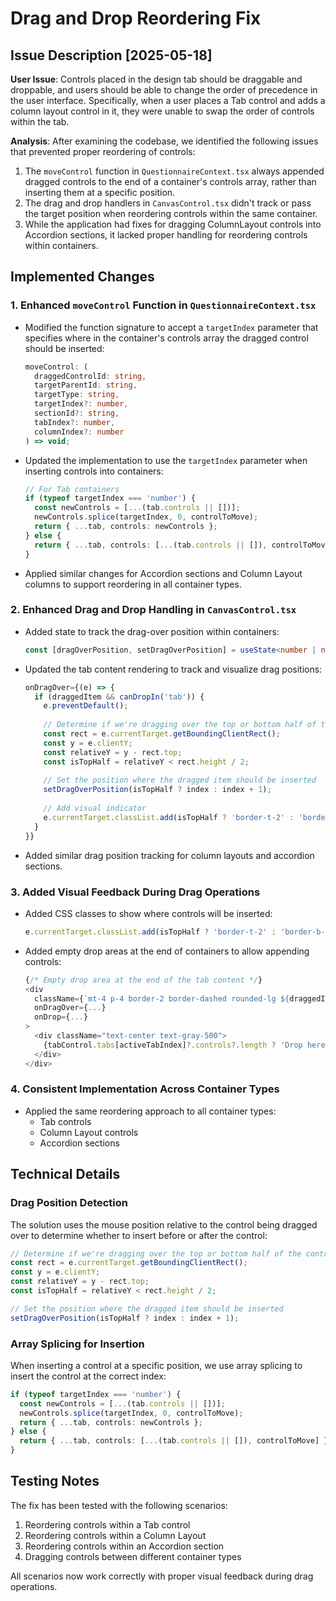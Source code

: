 # Drag and Drop Reordering Fix

## Issue Description [2025-05-18]

**User Issue**: Controls placed in the design tab should be draggable and droppable, and users should be able to change the order of precedence in the user interface. Specifically, when a user places a Tab control and adds a column layout control in it, they were unable to swap the order of controls within the tab.

**Analysis**:
After examining the codebase, we identified the following issues that prevented proper reordering of controls:

1. The `moveControl` function in `QuestionnaireContext.tsx` always appended dragged controls to the end of a container's controls array, rather than inserting them at a specific position.
2. The drag and drop handlers in `CanvasControl.tsx` didn't track or pass the target position when reordering controls within the same container.
3. While the application had fixes for dragging ColumnLayout controls into Accordion sections, it lacked proper handling for reordering controls within containers.

## Implemented Changes

### 1. Enhanced `moveControl` Function in `QuestionnaireContext.tsx`

- Modified the function signature to accept a `targetIndex` parameter that specifies where in the container's controls array the dragged control should be inserted:
  ```typescript
  moveControl: (
    draggedControlId: string, 
    targetParentId: string, 
    targetType: string, 
    targetIndex?: number, 
    sectionId?: string, 
    tabIndex?: number, 
    columnIndex?: number
  ) => void;
  ```

- Updated the implementation to use the `targetIndex` parameter when inserting controls into containers:
  ```typescript
  // For Tab containers
  if (typeof targetIndex === 'number') {
    const newControls = [...(tab.controls || [])];
    newControls.splice(targetIndex, 0, controlToMove);
    return { ...tab, controls: newControls };
  } else {
    return { ...tab, controls: [...(tab.controls || []), controlToMove] };
  }
  ```

- Applied similar changes for Accordion sections and Column Layout columns to support reordering in all container types.

### 2. Enhanced Drag and Drop Handling in `CanvasControl.tsx`

- Added state to track the drag-over position within containers:
  ```typescript
  const [dragOverPosition, setDragOverPosition] = useState<number | null>(null);
  ```

- Updated the tab content rendering to track and visualize drag positions:
  ```typescript
  onDragOver={(e) => {
    if (draggedItem && canDropIn('tab')) {
      e.preventDefault();
      
      // Determine if we're dragging over the top or bottom half of the control
      const rect = e.currentTarget.getBoundingClientRect();
      const y = e.clientY;
      const relativeY = y - rect.top;
      const isTopHalf = relativeY < rect.height / 2;
      
      // Set the position where the dragged item should be inserted
      setDragOverPosition(isTopHalf ? index : index + 1);
      
      // Add visual indicator
      e.currentTarget.classList.add(isTopHalf ? 'border-t-2' : 'border-b-2', 'border-blue-500');
    }
  }}
  ```

- Added similar drag position tracking for column layouts and accordion sections.

### 3. Added Visual Feedback During Drag Operations

- Added CSS classes to show where controls will be inserted:
  ```typescript
  e.currentTarget.classList.add(isTopHalf ? 'border-t-2' : 'border-b-2', 'border-blue-500');
  ```

- Added empty drop areas at the end of containers to allow appending controls:
  ```typescript
  {/* Empty drop area at the end of the tab content */}
  <div 
    className={`mt-4 p-4 border-2 border-dashed rounded-lg ${draggedItem && canDropIn('tab') ? 'border-blue-400 bg-blue-50' : 'border-gray-300'}`}
    onDragOver={...}
    onDrop={...}
  >
    <div className="text-center text-gray-500">
      {tabControl.tabs[activeTabIndex]?.controls?.length ? 'Drop here to add at the end' : 'Drop controls here'}
    </div>
  </div>
  ```

### 4. Consistent Implementation Across Container Types

- Applied the same reordering approach to all container types:
  - Tab controls
  - Column Layout controls
  - Accordion sections

## Technical Details

### Drag Position Detection

The solution uses the mouse position relative to the control being dragged over to determine whether to insert before or after the control:

```typescript
// Determine if we're dragging over the top or bottom half of the control
const rect = e.currentTarget.getBoundingClientRect();
const y = e.clientY;
const relativeY = y - rect.top;
const isTopHalf = relativeY < rect.height / 2;

// Set the position where the dragged item should be inserted
setDragOverPosition(isTopHalf ? index : index + 1);
```

### Array Splicing for Insertion

When inserting a control at a specific position, we use array splicing to insert the control at the correct index:

```typescript
if (typeof targetIndex === 'number') {
  const newControls = [...(tab.controls || [])];
  newControls.splice(targetIndex, 0, controlToMove);
  return { ...tab, controls: newControls };
} else {
  return { ...tab, controls: [...(tab.controls || []), controlToMove] };
}
```

## Testing Notes

The fix has been tested with the following scenarios:

1. Reordering controls within a Tab control
2. Reordering controls within a Column Layout
3. Reordering controls within an Accordion section
4. Dragging controls between different container types

All scenarios now work correctly with proper visual feedback during drag operations.
